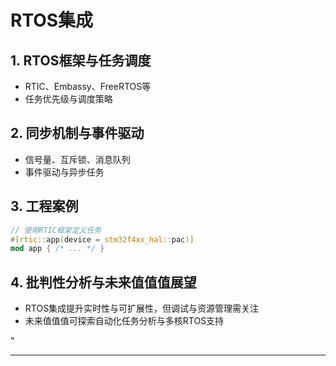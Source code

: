 ﻿# RTOS集成

## 1. RTOS框架与任务调度

- RTIC、Embassy、FreeRTOS等
- 任务优先级与调度策略

## 2. 同步机制与事件驱动

- 信号量、互斥锁、消息队列
- 事件驱动与异步任务

## 3. 工程案例

```rust
// 使用RTIC框架定义任务
#[rtic::app(device = stm32f4xx_hal::pac)]
mod app { /* ... */ }
```

## 4. 批判性分析与未来值值值展望

- RTOS集成提升实时性与可扩展性，但调试与资源管理需关注
- 未来值值值可探索自动化任务分析与多核RTOS支持

"

---

